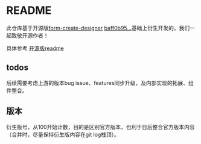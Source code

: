# README

此仓库基于开源版[form-create-designer](https://github.com/xaboy/form-create-designer) [baff0b95...](https://github.com/xaboy/form-create-designer/commit/baff0b95798a869580c4122058c4aec2d5b3ea5e)基础上衍生开发的，我们一起致敬开源作者！

具体参考 [开源版readme](README_legacy.md)

## todos

后续需要考虑上游的版本bug issue、features同步升级，及内部实现的拓展、组件整合。

## 版本

衍生版号，从100开始计数，目的是区别官方版本，也利于日后整合官方版本内容（合并时，尽量保持衍生版内容在git log栈顶）。
